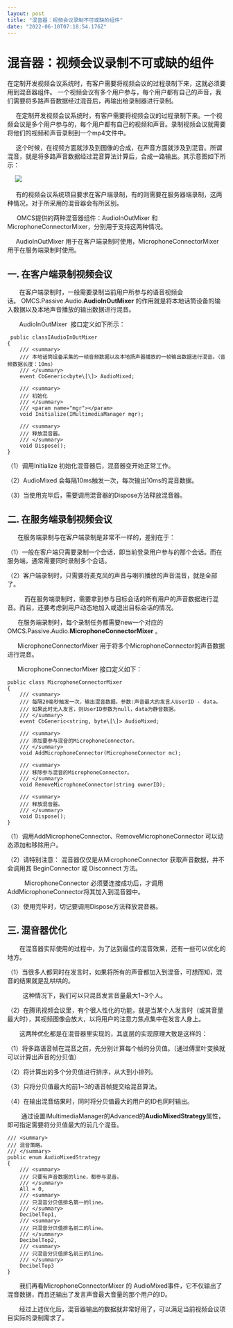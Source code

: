 ```yaml
---
layout: post
title: "混音器：视频会议录制不可或缺的组件"
date: "2022-06-10T07:18:54.176Z"
---
```

混音器：视频会议录制不可或缺的组件
=================

在定制开发视频会议系统时，有客户需要将视频会议的过程录制下来，这就必须要用到混音器组件。 一个视频会议有多个用户参与，每个用户都有自己的声音，我们需要将多路声音数据经过混音后，再输出给录制器进行录制。

     在定制开发视频会议系统时，有客户需要将视频会议的过程录制下来。一个视频会议是多个用户参与的，每个用户都有自己的视频和声音。录制视频会议就需要将他们的视频和声音录制到一个mp4文件中。

     这个时候，在视频方面就涉及到图像的合成，在声音方面就涉及到混音。所谓混音，就是将多路声音数据经过混音算法计算后，合成一路输出。其示意图如下所示：

　 ![](https://img2022.cnblogs.com/blog/20404/202206/20404-20220610092323320-441861564.png)

     有的视频会议系统项目要求在客户端录制，有的则需要在服务器端录制，这两种情况，对于所采用的混音器会有所区别。

　  OMCS提供的两种混音器组件：AudioInOutMixer 和 MicrophoneConnectorMixer，分别用于支持这两种情况。

     AudioInOutMixer 用于在客户端录制时使用，MicrophoneConnectorMixer 用于在服务端录制时使用。     

一. 在客户端录制视频会议
-------------

       在客户端录制时，一般需要录制当前用户所参与的语音视频会话。 OMCS.Passive.Audio.**AudioInOutMixer** 的作用就是将本地话筒设备的输入数据以及本地声音播放的输出数据进行混音。

       AudioInOutMixer  接口定义如下所示：

     public classIAudioInOutMixer
    {
        /// <summary>
        /// 本地话筒设备采集的一帧音频数据以及本地扬声器播放的一帧输出数据进行混音。（音频数据长度：10ms）
        /// </summary>
        event CbGeneric<byte\[\]> AudioMixed;

        /// <summary>
        /// 初始化
        /// </summary>
        /// <param name="mgr"></param>
        void Initialize(IMultimediaManager mgr);

        /// <summary>
        /// 释放混音器。
        /// </summary>
        void Dispose();        
    }

（1）调用Initialize 初始化混音器后，混音器变开始正常工作。

（2）AudioMixed 会每隔10ms触发一次，每次输出10ms的混音数据。

（3）当使用完毕后，需要调用混音器的Dispose方法释放混音器。     

二. 在服务端录制视频会议
-------------

      在服务端录制与在客户端录制是非常不一样的，差别在于：

（1）一般在客户端只需要录制一个会话，即当前登录用户参与的那个会话。而在服务端，通常需要同时录制多个会话。

（2）客户端录制时，只需要将麦克风的声音与喇叭播放的声音混音，就是全部了。

          而在服务端录制时，需要拿到参与目标会话的所有用户的声音数据进行混音。而且，还要考虑到用户动态地加入或退出目标会话的情况。

      在服务端录制时，每个录制任务都需要new一个对应的OMCS.Passive.Audio.**MicrophoneConnectorMixer** 。

      MicrophoneConnectorMixer 用于将多个MicrophoneConnector的声音数据进行混音。 

      MicrophoneConnectorMixer 接口定义如下：

    public class MicrophoneConnectorMixer
    {
        /// <summary>
        /// 每隔20毫秒触发一次，输出混音数据。参数:声音最大的发言人UserID - data。
        /// 如果此时无人发言，则UserID参数为null，data为静音数据。
        /// </summary>
        event CbGeneric<string, byte\[\]> AudioMixed;

        /// <summary>
        /// 添加要参与混音的MicrophoneConnector。
        /// </summary>        
        void AddMicrophoneConnector(MicrophoneConnector mc);

        /// <summary>
        /// 移除参与混音的MicrophoneConnector。
        /// </summary>        
        void RemoveMicrophoneConnector(string ownerID);

        /// <summary>
        /// 释放混音器。
        /// </summary>
        void Dispose();        
    }

（1）调用AddMicrophoneConnector、RemoveMicrophoneConnector 可以动态添加和移除用户。

（2）请特别注意： 混音器仅仅是从MicrophoneConnector 获取声音数据，并不会调用其 BeginConnector 或 Disconnect 方法。

          MicrophoneConnector 必须要连接成功后，才调用AddMicrophoneConnector将其加入到混音器中。

（3）使用完毕时，切记要调用Dispose方法释放混音器。   

三. 混音器优化
--------

　　在混音器实际使用的过程中，为了达到最佳的混音效果，还有一些可以优化的地方。

（1）当很多人都同时在发言时，如果将所有的声音都加入到混音，可想而知，混音的结果就是乱哄哄的。

         这种情况下，我们可以只混音发言音量最大1~3个人。

（2）在腾讯视频会议里，有个很人性化的功能，就是当某个人发言时（或其音量最大时），其视频图像会放大，以将用户的注意力焦点集中在发言人身上。

　　这两种优化都是在混音器里实现的，其底层的实现原理大致是这样的：

（1）将多路语音帧在混音之前，先分别计算每个帧的分贝值。（通过傅里叶变换就可以计算出声音的分贝值）

（2）将计算出的多个分贝值进行排序，从大到小排列。

（3）只将分贝值最大的前1~3的语音帧提交给混音算法。

（4）在输出混音结果时，同时将分贝值最大的用户的ID也同时输出。

 　　通过设置IMultimediaManager的Advanced的**AudioMixedStrategy**属性，即可指定需要将分贝值最大的前几个混音。

    /// <summary>
    /// 混音策略。
    /// </summary>
    public enum AudioMixedStrategy
    {
        /// <summary>
        /// 只要有声音数据的line，都参与混音。
        /// </summary>
        All = 0,
        /// <summary>
        /// 只混音分贝值排名第一的line。
        /// </summary>
        DecibelTop1,
        /// <summary>
        /// 只混音分贝值排名前二的line。
        /// </summary>
        DecibelTop2,
        /// <summary>
        /// 只混音分贝值排名前三的line。
        /// </summary>
        DecibelTop3
    }

　　我们再看MicrophoneConnectorMixer 的 AudioMixed事件，它不仅输出了混音数据，而且还输出了发言声音最大音量的那个用户的ID。

       经过上述优化后，混音器输出的数据就非常好用了，可以满足当前视频会议项目实际的录制需求了。